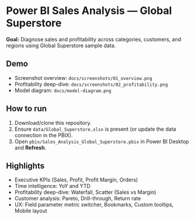 # Power BI Sales Analysis — Global Superstore

**Goal:** Diagnose sales and profitability across categories, customers, and regions using Global Superstore sample data.

## Demo
- Screenshot overview: `docs/screenshots/01_overview.png`
- Profitability deep-dive: `docs/screenshots/02_profitability.png`
- Model diagram: `docs/model-diagram.png`

## How to run
1. Download/clone this repository.
2. Ensure `data/Global_Superstore.xlsx` is present (or update the data connection in the PBIX).
3. Open `pbix/Sales_Analysis_Global_Superstore.pbix` in Power BI Desktop and **Refresh**.

## Highlights
- Executive KPIs (Sales, Profit, Profit Margin, Orders)
- Time intelligence: YoY and YTD
- Profitability deep-dive: Waterfall, Scatter (Sales vs Margin)
- Customer analysis: Pareto, Drill-through, Return rate
- UX: Field parameter metric switcher, Bookmarks, Custom tooltips, Mobile layout
